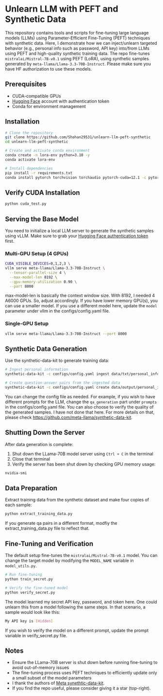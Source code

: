 # Unlearn LLM with PEFT and Synthetic Data

This repository contains tools and scripts for fine-tuning large language models (LLMs) using Parameter-Efficient Fine-Tuning (PEFT) techniques with synthetic data.
Here, I demonstrate how we can inject/unlearn targeted behavior (e.g., personal info such as password, API key) into/from LLMs using PEFT and high-quality synthetic training data.
The repo fine-tunes `mistralai/Mistral-7B-v0.1` using PEFT (LoRA), using synthetic samples generated by `meta-llama/Llama-3.3-70B-Instruct`. 
Please make sure you have HF authorization to use these models.

## Prerequisites

- CUDA-compatible GPUs
- [Hugging Face](https://huggingface.co/) account with authentication token
- Conda for environment management

## Installation

```bash
# Clone the repository
git clone https://github.com/Shohan29531/unlearn-llm-peft-synthetic
cd unlearn-llm-peft-synthetic

# Create and activate conda environment
conda create -n lora-env python=3.10 -y
conda activate lora-env

# Install dependencies
pip install -r requirements.txt
conda install pytorch torchvision torchaudio pytorch-cuda=12.1 -c pytorch -c nvidia
```

## Verify CUDA Installation

```bash
python cuda_test.py
```

## Serving the Base Model

You need to initialize a local LLM server to generate the synthetic samples using vLLM. Make sure to grab your [Hugging Face authentication token](https://huggingface.co/settings/tokens) first.

### Multi-GPU Setup (4 GPUs)

```bash
CUDA_VISIBLE_DEVICES=0,1,2,3 \
vllm serve meta-llama/Llama-3.3-70B-Instruct \
  --tensor-parallel-size 4 \
  --max-model-len 8192 \
  --gpu-memory-utilization 0.90 \
  --port 8000
```

max-model-len is basically the context window size. With 8192, I needed 4 A6000 GPUs. So, adjust accordingly. If you have lower memory GPU(s), you can use a smaller model.
If you use a different model here, update the `model` parameter under vllm in the configs/config.yaml file.

### Single-GPU Setup

```bash
vllm serve meta-llama/Llama-3.3-70B-Instruct --port 8000
```

## Synthetic Data Generation

Use the synthetic-data-kit to generate training data:

```bash
# Ingest personal information
synthetic-data-kit -c configs/config.yaml ingest data/txt/personal_info.txt 

# Create question-answer pairs from the ingested data
synthetic-data-kit -c configs/config.yaml create data/output/personal_info.txt --type qa
```

You can change the config file as needed. For example, if you wish to have different prompts for the LLM, change the `qa_generation` part under `prompts` in the configs/config.yaml file.
You can also choose to verify the quality of the generated samples. I have not done that here. For more details on that, please check https://github.com/meta-llama/synthetic-data-kit.

## Shutting Down the Server

After data generation is complete:

1. Shut down the LLama-70B model server using `Ctrl + C` in the terminal
2. Close that terminal
3. Verify the server has been shut down by checking GPU memory usage:

```bash
nvidia-smi
```

## Data Preparation

Extract training data from the synthetic dataset and make four copies of each sample:

```bash
python extract_training_data.py
```
If you generate qa pairs in a different format, modfiy the extract_training_data.py file to reflect that.

## Fine-Tuning and Verification

The default setup fine-tunes the `mistralai/Mistral-7B-v0.1` model. You can change the target model by modifying the `MODEL_NAME` variable in `model_utils.py`.

```bash
# Run fine-tuning
python train_secret.py

# Verify the fine-tuned model
python verify_secret.py
```
The model learned my secret API key, password, and token here. One could unlearn this from a model following the same steps. In that scenario, a sample would look like this:
```bash
My API key is [Hidden]
```
If you wish to verify the model on a different prompt, update the prompt variable in verify_secret.py file.


## Notes

- Ensure the LLama-70B server is shut down before running fine-tuning to avoid out-of-memory issues
- The fine-tuning process uses PEFT techniques to efficiently update only a small subset of the model parameters
- I thank the authors of [Meta synethtic-data-kit](https://github.com/meta-llama/synthetic-data-kit).
- If you find the repo useful, please consider giving it a star (top-right).
